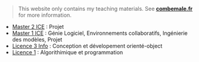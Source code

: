 > This website only contains my teaching materials. See **[combemale.fr](http://combemale.fr)** for more information. 

- [Master 2 ICE](./teaching/m2ice/) : Projet
- [Master 1 ICE](./teaching/m1ice/) : Génie Logiciel, Environnements collaboratifs, Ingénierie des modèles, Projet
- [Licence 3 Info](./teaching/l3info/) : Conception et dévelopement orienté-object
- [Licence 1](#) : Algorithimique et programmation 
